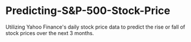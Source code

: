 # Predicting-S&P-500-Stock-Price
Utilizing Yahoo Finance's daily stock price data to predict the rise or fall of stock prices over the next 3 months.
